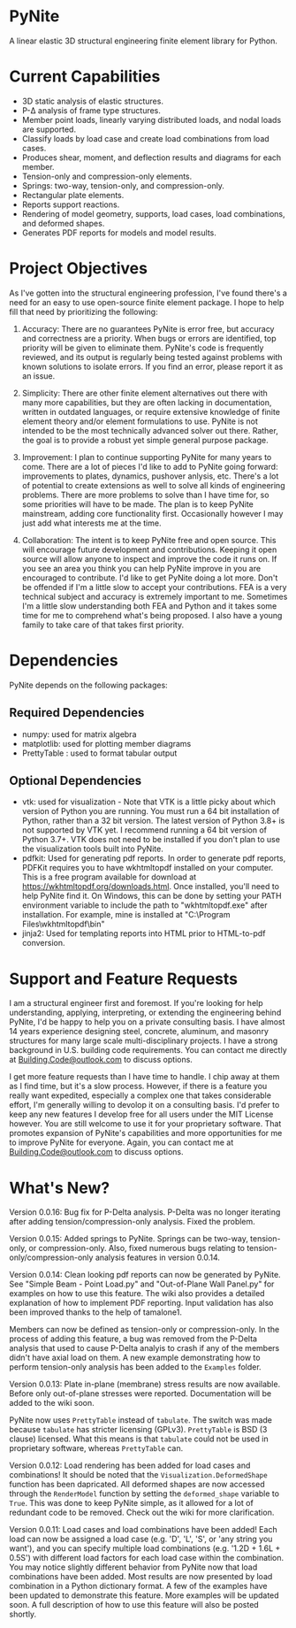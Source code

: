 # PyNite
A linear elastic 3D structural engineering finite element library for Python.

# Current Capabilities
* 3D static analysis of elastic structures.
* P-&Delta; analysis of frame type structures.
* Member point loads, linearly varying distributed loads, and nodal loads are supported.
* Classify loads by load case and create load combinations from load cases.
* Produces shear, moment, and deflection results and diagrams for each member.
* Tension-only and compression-only elements.
* Springs: two-way, tension-only, and compression-only.
* Rectangular plate elements.
* Reports support reactions.
* Rendering of model geometry, supports, load cases, load combinations, and deformed shapes.
* Generates PDF reports for models and model results.

# Project Objectives
As I've gotten into the structural engineering profession, I've found there's a need for an easy to use open-source finite element package. I hope to help fill that need by prioritizing the following:

1. Accuracy: There are no guarantees PyNite is error free, but accuracy and correctness are a priority. When bugs or errors are identified, top priority will be given to eliminate them. PyNite's code is frequently reviewed, and its output is regularly being tested against problems with known solutions to isolate errors. If you find an error, please report it as an issue.

2. Simplicity: There are other finite element alternatives out there with many more capabilities, but they are often lacking in documentation, written in outdated languages, or require extensive knowledge of finite element theory and/or element formulations to use. PyNite is not intended to be the most technically advanced solver out there. Rather, the goal is to provide a robust yet simple general purpose package.

4. Improvement: I plan to continue supporting PyNite for many years to come. There are a lot of pieces I'd like to add to PyNite going forward: improvements to plates, dynamics, pushover anlysis, etc. There's a lot of potential to create extensions as well to solve all kinds of engineering problems. There are more problems to solve than I have time for, so some priorities will have to be made. The plan is to keep PyNite mainstream, adding core functionality first. Occasionally however I may just add what interests me at the time.

5. Collaboration: The intent is to keep PyNite free and open source. This will encourage future development and contributions. Keeping it open source will allow anyone to inspect and improve the code it runs on. If you see an area you think you can help PyNite improve in you are encouraged to contribute. I'd like to get PyNite doing a lot more. Don't be offended if I'm a little slow to accept your contributions. FEA is a very technical subject and accuracy is extremely important to me. Sometimes I'm a little slow understanding both FEA and Python and it takes some time for me to comprehend what's being proposed. I also have a young family to take care of that takes first priority.

# Dependencies
PyNite depends on the following packages:
## Required Dependencies
* numpy: used for matrix algebra
* matplotlib: used for plotting member diagrams
* PrettyTable : used to format tabular output
## Optional Dependencies
* vtk: used for visualization - Note that VTK is a little picky about which version of Python you are running. You must run a 64 bit installation of Python, rather than a 32 bit version. The latest version of Python 3.8+ is not supported by VTK yet. I recommend running a 64 bit version of Python 3.7+. VTK does not need to be installed if you don't plan to use the visualization tools built into PyNite.
* pdfkit: Used for generating pdf reports. In order to generate pdf reports, PDFKit requires you to have wkhtmltopdf installed on your computer. This is a free program available for download at https://wkhtmltopdf.org/downloads.html. Once installed, you'll need to help PyNite find it. On Windows, this can be done by setting your PATH environment variable to include the path to "wkhtmltopdf.exe" after installation. For example, mine is installed at "C:\Program Files\wkhtmltopdf\bin"
* jinja2: Used for templating reports into HTML prior to HTML-to-pdf conversion.

# Support and Feature Requests
I am a structural engineer first and foremost. If you're looking for help understanding, applying, interpreting, or extending the engineering behind PyNite, I'd be happy to help you on a private consulting basis. I have almost 14 years experience designing steel, concrete, aluminum, and masonry structures for many large scale multi-disciplinary projects. I have a strong background in U.S. building code requirements. You can contact me directly at <Building.Code@outlook.com> to discuss options.

I get more feature requests than I have time to handle. I chip away at them as I find time, but it's a slow process. However, if there is a feature you really want expedited, especially a complex one that takes considerable effort, I'm generally willing to devolop it on a consulting basis. I'd prefer to keep any new features I develop free for all users under the MIT License however. You are still welcome to use it for your proprietary software. That promotes expansion of PyNite's capabilities and more opportunities for me to improve PyNite for everyone. Again, you can contact me at <Building.Code@outlook.com> to discuss options.

# What's New?
Version 0.0.16: Bug fix for P-Delta analysis. P-Delta was no longer iterating after adding tension/compression-only analysis. Fixed the problem.

Version 0.0.15:
Added springs to PyNite. Springs can be two-way, tension-only, or compression-only. Also, fixed numerous bugs relating to tension-only/compression-only analysis features in version 0.0.14.

Version 0.0.14:
Clean looking pdf reports can now be generated by PyNite. See "Simple Beam - Point Load.py" and "Out-of-Plane Wall Panel.py" for examples on how to use this feature. The wiki also provides a detailed explanation of how to implement PDF reporting. Input validation has also been improved thanks to the help of tamalone1.

Members can now be defined as tension-only or compression-only. In the process of adding this feature, a bug was removed from the P-Delta analysis that used to cause P-Delta analyis to crash if any of the members didn't have axial load on them. A new example demonstrating how to perform tension-only analysis has been added to the `Examples` folder.

Version 0.0.13:
Plate in-plane (membrane) stress results are now available. Before only out-of-plane stresses were reported. Documentation will be added to the wiki soon.

PyNite now uses `PrettyTable` instead of `tabulate`. The switch was made because `tabulate` has stricter licensing (GPLv3). `PrettyTable` is BSD (3 clause) licensed. What this means is that `tabulate` could not be used in proprietary software, whereas `PrettyTable` can.

Version 0.0.12:
Load rendering has been added for load cases and combinations! It should be noted that the `Visualization.DeformedShape` function has been dapricated. All deformed shapes are now accessed through the `RenderModel` function by setting the `deformed_shape` variable to `True`. This was done to keep PyNite simple, as it allowed for a lot of redundant code to be removed. Check out the wiki for more clarification.

Version 0.0.11:
Load cases and load combinations have been added! Each load can now be assigned a load case (e.g. 'D', 'L', 'S', or 'any string you want'), and you can specify multiple load combinations (e.g. '1.2D + 1.6L + 0.5S') with different load factors for each load case within the combination. You may notice slightly different behavior from PyNite now that load combinations have been added. Most results are now presented by load combination in a Python dictionary format. A few of the examples have been updated to demonstrate this feature. More examples will be updated soon. A full description of how to use this feature will also be posted shortly.
